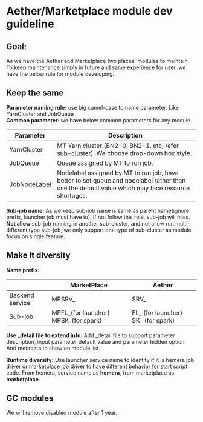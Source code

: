 # Aether/Marketplace module dev guideline
## Goal:
As we have the Aether and Marketplace two places’ modules to maintain. To keep maintenance simply in future and same experience for user, we have the below rule for module developing.

## Keep the same
**Parameter naming rule:** use big camel-case to name parameter. Like YarnCluster and JobQueue <br>
**Common parameter:** we have below common parameters for any module.<br>

| Parameter                                                  | Description                                 | 
| ----------------------------------------------------- | ------------------------------------ | 
| YarnCluster                | MT Yarn cluster.(BN2-0, BN2-1. etc, refer [sub-cluster](../../learn/subclusters.md)). We choose drop-down box style. | 
| JobQueue                | Queue assigned by MT to run job. | 
| JobNodeLabel                        | Nodelabel assigned by MT to run job, have better to set queue and nodelabel rather than use the default value which may face resource shortages.| 

**Sub-job name:** As we keep sub-job name is same as parent name(ignore prefix, launcher job must have to). If not follow this role, sub-job will miss.<br>
**Not allow** sub-job running in another sub-cluster, and not allow run multi-different type sub-job, we only support one type of sub-cluster as module focus on single feature.<br>

## Make it diversity

**Name prefix:** 

|                                                   | MarketPlace                                 | Aether |
| -------------------------------------------- | ------------------------------------ | --------- | 
| Backend service                | MPSRV_  |   SRV_ |
| Sub-job                | MPFL_(for launcher) MPSK_(for spark) | FL_ (for launcher)  SK_ (for spark) |
 

**Use _detail file to extend info:** Add _detail file to support parameter description, input parameter default value and parameter hidden option. And metadata to show on module list.

**Runtime diversity:** Use launcher service name to identify if it is hemera job driver or marketplace job driver to have different behavior for start script code. From hemera, service name as **hemera**, from marketplace as **marketplace**.

## GC modules
We will remove disabled module after 1 year.
